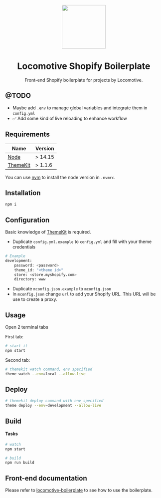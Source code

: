 <p align="center">
    <a href="https://github.com/locomotivemtl/locomotive-boilerplate">
        <img src="https://user-images.githubusercontent.com/4596862/54868065-c2aea200-4d5e-11e9-9ce3-e0013c15f48c.png" height="140">
    </a>
</p>
<h1 align="center">Locomotive Shopify Boilerplate</h1>
<p align="center">Front-end Shopify boilerplate for projects by Locomotive.</p>

## @TODO
* Maybe add `.env` to manage global variables and integrate them in `config.yml`
* ✅ Add some kind of live reloading to enhance workflow

## Requirements

| Name       | Version  |
| ---------- | -------- |
| [Node]     | > 14.15  |
| [ThemeKit]     | > 1.1.6  |

[Node]:         https://nodejs.org/en/
[ThemeKit]:     https://github.com/Shopify/themekit

You can use [nvm](https://github.com/nvm-sh/nvm) to install the node version in `.nvmrc`.

## Installation
```sh
npm i
```

## Configuration
Basic knowledge of [ThemeKit](https://github.com/Shopify/themekit) is required.
* Duplicate `config.yml.example` to `config.yml` and fill with your theme credentials
```sh
# Example
development:
    password: <password>
    theme_id: "<theme id>"
    store: <store.myshopify.com>
    directory: www
```
* Duplicate `mconfig.json.example` to `mconfig.json`
* In `mconfig.json` change `url` to add your Shopify URL. This URL will be use to create a proxy.

## Usage
Open 2 terminal tabs

First tab:
```sh
# start it
npm start
```

Second tab:
```sh
# themekit watch command, env specified
theme watch --env=local --allow-live
```

## Deploy
```sh
# themekit deploy command with env specified
theme deploy --env=development --allow-live
```

## Build

#### Tasks
```sh
# watch
npm start

# build
npm run build
```

## Front-end documentation
Please refer to [locomotive-boilerplate](https://github.com/locomotivemtl/locomotive-boilerplate) to see how to use the boilerplate.



